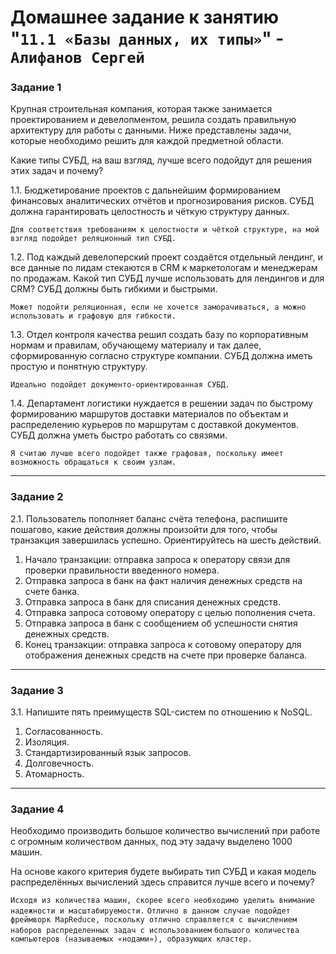 # Домашнее задание к занятию "`11.1 «Базы данных, их типы»`" - `Алифанов Сергей`

### Задание 1

Крупная строительная компания, которая также занимается проектированием и девелопментом, решила создать 
правильную архитектуру для работы с данными. Ниже представлены задачи, которые необходимо решить для
каждой предметной области. 

Какие типы СУБД, на ваш взгляд, лучше всего подойдут для решения этих задач и почему? 
 
1.1. Бюджетирование проектов с дальнейшим формированием финансовых аналитических отчётов и прогнозирования рисков.
СУБД должна гарантировать целостность и чёткую структуру данных.

`Для соответствия требованиям к целостности и чёткой структуре, на мой взгляд подойдет реляционный тип СУБД. `

1.2. Под каждый девелоперский проект создаётся отдельный лендинг, и все данные по лидам стекаются в CRM к 
маркетологам и менеджерам по продажам. Какой тип СУБД лучше использовать для лендингов и для CRM? 
СУБД должны быть гибкими и быстрыми.

`Может подойти реляционная, если не хочется заморачиваться, а можно использовать и графовую для гибкости. `

1.3. Отдел контроля качества решил создать базу по корпоративным нормам и правилам, обучающему материалу 
и так далее, сформированную согласно структуре компании. СУБД должна иметь простую и понятную структуру.

`Идеально подойдет документо-ориентированная СУБД. `

1.4. Департамент логистики нуждается в решении задач по быстрому формированию маршрутов доставки материалов 
по объектам и распределению курьеров по маршрутам с доставкой документов. СУБД должна уметь быстро работать
со связями.

`Я считаю лучше всего подойдет также графовая, поскольку имеет возможность обращаться к своим узлам.`

---

### Задание 2

2.1. Пользователь пополняет баланс счёта телефона, распишите пошагово, какие действия должны произойти для того, чтобы транзакция завершилась успешно. Ориентируйтесь на шесть действий.

1. Начало транзакции: отправка запроса к оператору связи для проверки правильности введенного номера. 
2. Отправка запроса в банк на факт наличия денежных средств на счете банка.
3. Отправка запроса в банк для списания денежных средств.
4. Отправка запроса сотовому оператору с целью пополнения счета.
5. Отправка запроса в банк с сообщением об успешности снятия денежных средств.
6. Конец транзакции: отправка запроса к сотовому оператору для отображения денежных средств на счете при проверке баланса.

---

### Задание 3

3.1. Напишите пять преимуществ SQL-систем по отношению к NoSQL.

1. Согласованность.
2. Изоляция.
3. Стандартизированный язык запросов.
4. Долговечность.
5. Атомарность.

---

### Задание 4


Необходимо производить большое количество вычислений при работе с огромным количеством данных, под эту задачу выделено 1000 машин.

На основе какого критерия будете выбирать тип СУБД и какая модель распределённых вычислений здесь справится лучше всего и почему?

`Исходя из количества машин, скорее всего необходимо уделить внимание надежности и масштабируемости.` 
`Отлично в данном случае подойдет фреймворк MapReduce, поскольку отлично справляется с вычислением наборов распределенных задач с использованием` 
`большого количества компьютеров (называемых «нодами»), образующих кластер. `
